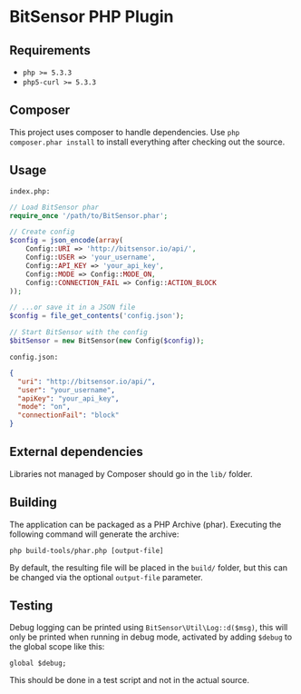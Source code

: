 # BitSensor PHP Plugin
## Requirements
* ``php >= 5.3.3``
* ``php5-curl >= 5.3.3``

## Composer
This project uses composer to handle dependencies. Use ``php composer.phar install`` to install everything after checking out the source.

## Usage
``index.php:``
```php
// Load BitSensor phar
require_once '/path/to/BitSensor.phar';

// Create config
$config = json_encode(array(
    Config::URI => 'http://bitsensor.io/api/',
    Config::USER => 'your_username',
    Config::API_KEY => 'your_api_key',
    Config::MODE => Config::MODE_ON,
    Config::CONNECTION_FAIL => Config::ACTION_BLOCK
));

// ...or save it in a JSON file
$config = file_get_contents('config.json');

// Start BitSensor with the config
$bitSensor = new BitSensor(new Config($config));
```

``config.json:``
```json
{
  "uri": "http://bitsensor.io/api/",
  "user": "your_username",
  "apiKey": "your_api_key",
  "mode": "on",
  "connectionFail": "block"
}
```

## External dependencies
Libraries not managed by Composer should go in the ``lib/`` folder.

## Building
The application can be packaged as a PHP Archive (phar). Executing the following command will generate the archive:

``php build-tools/phar.php [output-file]``

By default, the resulting file will be placed in the ``build/`` folder, but this can be changed via the optional ``output-file`` parameter.

## Testing
Debug logging can be printed using ``BitSensor\Util\Log::d($msg)``,
this will only be printed when running in debug mode, activated by adding ``$debug`` to  the global scope like this:

``global $debug;``

This should be done in a test script and not in the actual source.